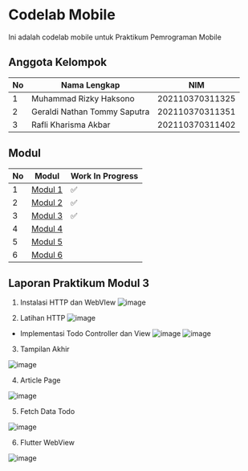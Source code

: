 # Codelab Mobile

Ini adalah codelab mobile untuk Praktikum Pemrograman Mobile

## Anggota Kelompok

| No  | Nama Lengkap                 | NIM             |
| --- | ---------------------------- | --------------- |
| 1   | Muhammad Rizky Haksono       | 202110370311325 |
| 2   | Geraldi Nathan Tommy Saputra | 202110370311351 |
| 3   | Rafli Kharisma Akbar         | 202110370311402 |

## Modul

| No  | Modul       | Work In Progress |
| --- | ----------- | ---------------- |
| 1   | [Modul 1]() | ✅               |
| 2   | [Modul 2]() | ✅               |
| 3   | [Modul 3]() | ✅               |
| 4   | [Modul 4]() |                  |
| 5   | [Modul 5]() |                  |
| 6   | [Modul 6]() |                  |


## Laporan Praktikum Modul 3

1. Instalasi HTTP dan WebVIew
![image](https://github.com/rizkyhaksono/codelab_mobile/assets/124975715/f7902862-0d49-45bb-9d3b-91cd0ea5f99c)


2. Latihan HTTP
![image](https://github.com/rizkyhaksono/codelab_mobile/assets/124975715/fec17f6e-9bac-4998-80e5-ba5c4aba8267)

- Implementasi Todo Controller dan View
![image](https://github.com/rizkyhaksono/codelab_mobile/assets/124975715/da3f2b82-f890-4475-9146-10302aa05813)
![image](https://github.com/rizkyhaksono/codelab_mobile/assets/124975715/1c7187d9-eaa2-4141-b377-0612a59d8f6c)


3. Tampilan Akhir
   
![image](https://github.com/rizkyhaksono/codelab_mobile/assets/124975715/f3e529e3-5728-4647-bde3-04a6dce6f3e3)

4. Article Page
 
![image](https://github.com/rizkyhaksono/codelab_mobile/assets/124975715/adb4b947-1c3a-43fd-b7fc-6a40e07c98d7)

5. Fetch Data Todo

![image](https://github.com/rizkyhaksono/codelab_mobile/assets/124975715/a7656827-a169-4dde-be54-7e7eda64bf16)

6. Flutter WebView

![image](https://github.com/rizkyhaksono/codelab_mobile/assets/124975715/a038917b-41a2-4bc7-bfa0-5bdebd45996e)
